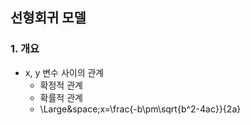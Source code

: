 ## 선형회귀 모델

### 1. 개요
- x, y 변수 사이의 관계
    - 확정적 관계
    - 확률적 관계
    - \Large&space;x=\frac{-b\pm\sqrt{b^2-4ac}}{2a}
